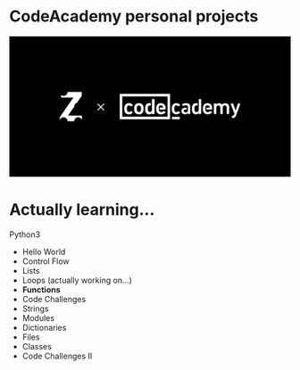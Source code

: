 # CodeAcademy personal projects
<img src="repository-cover.png"/>

# Actually learning...
Python3
- Hello World
- Control Flow
- Lists
- Loops (actually working on...)
- **Functions**
- Code Challenges
- Strings
- Modules
- Dictionaries
- Files
- Classes
- Code Challenges II
